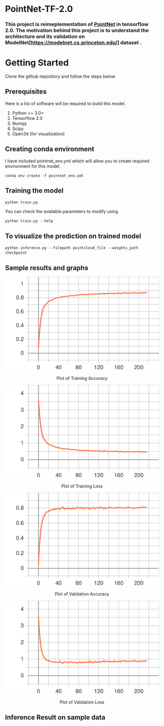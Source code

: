 # PointNet-TF-2.0
### This project is reimeplementation of [PointNet](https://arxiv.org/abs/1612.00593) in tensorflow 2.0. The motivation behind this project is to understand the architecture and its validation on ModelNet[https://modelnet.cs.princeton.edu/] dataset . 

# Getting Started 
Clone the github repository and follow the steps below 
## Prerequisites
Here is a list of software will be required to build this model.
1. Python >= 3.0+
2. Tensorflow 2.0
3. Numpy
4. Scipy
5. Open3d (for visualization)

## Creating conda environment
I have included pointnet_env.yml which will allow you to create required environment for this model.

```
conda env create -f pointnet_env.yml
```
## Training the model
```
python train.py
```

You can check the available parameters to modify using

```
python train.py --help
```

## To visualize the prediction on trained model 

```
python inference.py --filepath pointcloud_file --weights_path checkpoint 
```

## Sample results and graphs

<div align="center">
  <p> <img src="training_accuracy .svg"> </p>
  <p> Plot of Training Accuracy </p>
</div>


<div align="center">
  <p> <img src="training_loss.svg"> </p>
  <p> Plot of Training Loss </p>
</div>


<div align="center">
  <p> <img src="validation_accuracy .svg"> </p>
  <p> Plot of Validation Accuracy </p>
</div>


<div align="center">
  <p> <img src="validation_loss.svg"> </p>
  <p> Plot of Validation Loss </p>
</div>

## Inference Result on sample data

